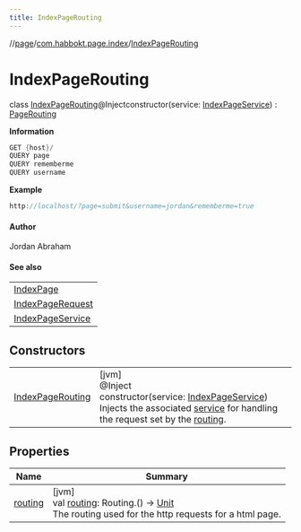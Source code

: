 ```yaml
---
title: IndexPageRouting
---
```

//[page](../../../index.html)/[com.habbokt.page.index](../index.html)/[IndexPageRouting](index.html)



# IndexPageRouting

class [IndexPageRouting](index.html)@Injectconstructor(service: [IndexPageService](../-index-page-service/index.html)) : [PageRouting](../../com.habbokt.page/-page-routing/index.html)

<b>Information</b>

```kotlin
GET {host}/
QUERY page
QUERY rememberme
QUERY username
```


<b>Example</b>

```kotlin
http://localhost/?page=submit&username=jordan&rememberme=true
```


#### Author



Jordan Abraham



#### See also


| |
|---|
| [IndexPage](../-index-page/index.html) |
| [IndexPageRequest](../-index-page-request/index.html) |
| [IndexPageService](../-index-page-service/index.html) |


## Constructors


| | |
|---|---|
| [IndexPageRouting](-index-page-routing.html) | [jvm]<br>@Inject<br>constructor(service: [IndexPageService](../-index-page-service/index.html))<br>Injects the associated [service](../../../../page/com.habbokt.page.index/-index-page-routing/[60]init[62].md) for handling the request set by the [routing](../../../../page/com.habbokt.page.index/-index-page-routing/routing.md). |


## Properties


| Name | Summary |
|---|---|
| [routing](../../com.habbokt.page/-page-routing/routing.html) | [jvm]<br>val [routing](../../com.habbokt.page/-page-routing/routing.html): Routing.() -&gt; [Unit](https://kotlinlang.org/api/latest/jvm/stdlib/kotlin/-unit/index.html)<br>The routing used for the http requests for a html page. |

